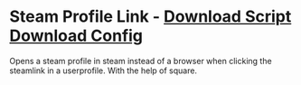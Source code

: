# Steam Profile Link - [Download Script](https://betterdiscord.net/ghdl?url=https://raw.githubusercontent.com/mwittrien/BetterDiscordAddons/master/PluginsV2/SteamProfileLink/index.js) [Download Config](https://betterdiscord.net/ghdl?url=https://raw.githubusercontent.com/mwittrien/BetterDiscordAddons/master/PluginsV2/SteamProfileLink/config.json)

Opens a steam profile in steam instead of a browser when clicking the steamlink in a userprofile. With the help of square.
